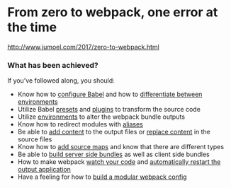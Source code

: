# From zero to webpack, one error at the time

http://www.jumoel.com/2017/zero-to-webpack.html

### What has been achieved?

If you’ve followed along, you should:

* Know how to [configure Babel](http://www.jumoel.com/2017/zero-to-webpack.html#transforming-code-with-babel) and how to [differentiate between environments](http://www.jumoel.com/2017/zero-to-webpack.html#getting-more-information-during-development)
* Utilize Babel [presets](http://www.jumoel.com/2017/zero-to-webpack.html#transforming-code-with-babel) and [plugins](http://www.jumoel.com/2017/zero-to-webpack.html#getting-more-information-during-development) to transform the source code
* Utilize [environments](http://www.jumoel.com/2017/zero-to-webpack.html#adding-different-environments) to alter the webpack bundle outputs
* Know how to redirect modules with [aliases](http://www.jumoel.com/2017/zero-to-webpack.html#webpack-alias)
* Be able to [add content](http://www.jumoel.com/2017/zero-to-webpack.html#webpack-bannerplugin) to the output files or [replace content](http://www.jumoel.com/2017/zero-to-webpack.html#webpack-defineplugin) in the source files
* Know how to [add source maps](http://www.jumoel.com/2017/zero-to-webpack.html#adding-source-maps) and know that there are different types
* Be able to [build server side bundles](http://www.jumoel.com/2017/zero-to-webpack.html#modernizing-the-server) as well as client side bundles
* How to make webpack [watch your code](http://www.jumoel.com/2017/zero-to-webpack.html#building-continuously) and [automatically restart the output application](http://www.jumoel.com/2017/zero-to-webpack.html#restart-server)
* Have a feeling for how to [build a modular webpack config](http://www.jumoel.com/2017/zero-to-webpack.html#final-cleanup)
